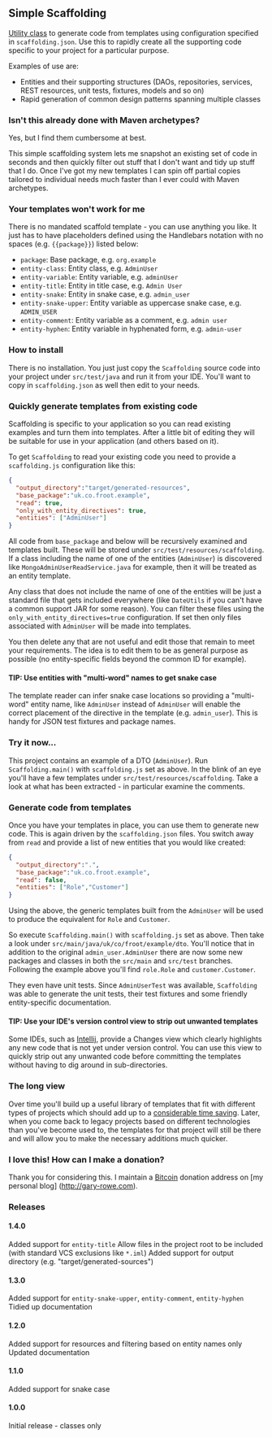 ## Simple Scaffolding

[Utility class](https://raw.github.com/gary-rowe/SimpleScaffolding/master/src/test/java/Scaffolding.java) to generate code from templates using configuration specified in `scaffolding.json`.
Use this to rapidly create all the supporting code specific to your project for a particular purpose.

Examples of use are:

* Entities and their supporting structures (DAOs, repositories, services, REST resources, unit tests, fixtures,
models and so on)
* Rapid generation of common design patterns spanning multiple classes

### Isn't this already done with Maven archetypes?

Yes, but I find them cumbersome at best.

This simple scaffolding system lets me snapshot an existing set of code in seconds and then quickly filter out stuff that
I don't want and tidy up stuff that I do. Once I've got my new templates I can spin off partial copies tailored to
individual needs much faster than I ever could with Maven archetypes.

### Your templates won't work for me

There is no mandated scaffold template - you can use anything you like. It just has to have placeholders defined using
the Handlebars notation with no spaces (e.g. `{{package}}`) listed below:

* `package`: Base package, e.g. `org.example`
* `entity-class`: Entity class, e.g. `AdminUser`
* `entity-variable`: Entity variable, e.g. `adminUser`
* `entity-title`: Entity in title case, e.g. `Admin User`
* `entity-snake`: Entity in snake case, e.g. `admin_user`
* `entity-snake-upper`: Entity variable as uppercase snake case, e.g. `ADMIN_USER`</li>
* `entity-comment`: Entity variable as a comment, e.g. `admin user`</li>
* `entity-hyphen`: Entity variable in hyphenated form, e.g. `admin-user`</li>

### How to install

There is no installation. You just just copy the `Scaffolding` source code into your project under `src/test/java` and
run it from your IDE. You'll want to copy in `scaffolding.json` as well then edit to your needs.

### Quickly generate templates from existing code

Scaffolding is specific to your application so you can read existing examples and turn them into templates. After
a little bit of editing they will be suitable for use in your application (and others based on it).

To get `Scaffolding` to read your existing code you need to provide a `scaffolding.js` configuration like this:

```json
{
  "output_directory":"target/generated-resources",
  "base_package":"uk.co.froot.example",
  "read": true,
  "only_with_entity_directives": true,
  "entities": ["AdminUser"]
}
```

All code from `base_package` and below will be recursively examined and templates built. These will be stored under
`src/test/resources/scaffolding`. If a class including the name of one of the entities (`AdminUser`) is discovered
like `MongoAdminUserReadService.java` for example, then it will be treated as an entity template.

Any class that does not include the name of one of the entities will be just a standard file that gets included everywhere
(like `DateUtils` if you can't have a common support JAR for some reason). You can filter these files using the
`only_with_entity_directives=true` configuration. If set then only files associated with `AdminUser` will be made into
templates.

You then delete any that are not useful and edit those that remain to meet your requirements. The idea is to edit them
to be as general purpose as possible (no entity-specific fields beyond the common ID for example).

#### TIP: Use entities with "multi-word" names to get snake case

The template reader can infer snake case locations so providing a "multi-word" entity name, like `AdminUser`
instead of `AdminUser` will enable the correct placement of the directive in the template (e.g. `admin_user`). This is handy
for JSON test fixtures and package names.

### Try it now...

This project contains an example of a DTO (`AdminUser`). Run `Scaffolding.main()` with `scaffolding.js` set as
above. In the blink of an eye you'll have a few templates under `src/test/resources/scaffolding`. Take a look at what
 has been extracted - in particular examine the comments.

### Generate code from templates

Once you have your templates in place, you can use them to generate new code. This is again driven by the `scaffolding.json`
files. You switch away from `read` and provide a list of new entities that you would like created:

```json
{
  "output_directory":".",
  "base_package":"uk.co.froot.example",
  "read": false,
  "entities": ["Role","Customer"]
}
```

Using the above, the generic templates built from the `AdminUser` will be used to produce the equivalent for `Role` and
`Customer`.

So execute `Scaffolding.main()` with `scaffolding.js` set as above. Then take a look under
`src/main/java/uk/co/froot/example/dto`. You'll notice that in addition to the original `admin_user.AdminUser` there
are now some new packages and classes in both the `src/main` and `src/test` branches. Following the example above
you'll find `role.Role` and `customer.Customer`.

They even have unit tests. Since `AdminUserTest` was available, `Scaffolding` was able to generate the unit tests,
their test fixtures and some friendly entity-specific documentation.

#### TIP: Use your IDE's version control view to strip out unwanted templates

Some IDEs, such as [Intellij](http://programmers.stackexchange.com/questions/21987/how-is-intellij-better-than-eclipse), provide a Changes view which clearly highlights any new code that is not yet under
version control. You can use this view to quickly strip out any unwanted code before committing the templates without having to
dig around in sub-directories.

### The long view

Over time you'll build up a useful library of templates that fit with different types of projects which should add up to
a [considerable time saving](http://www.xkcd.com/1205/). Later, when you come back to legacy projects based on different
technologies than you've become used to, the templates for that project will still be there and will allow you to make
the necessary additions much quicker.

### I love this! How can I make a donation?

Thank you for considering this. I maintain a [Bitcoin](http://bitcoin.org) donation address on [my personal blog]
(http://gary-rowe.com).

### Releases

#### 1.4.0

Added support for `entity-title`
Allow files in the project root to be included (with standard VCS exclusions like `*.iml`)
Added support for output directory (e.g. "target/generated-sources")

#### 1.3.0

Added support for `entity-snake-upper`, `entity-comment`, `entity-hyphen`
Tidied up documentation

#### 1.2.0

Added support for resources and filtering based on entity names only
Updated documentation

#### 1.1.0

Added support for snake case

#### 1.0.0

Initial release - classes only